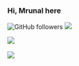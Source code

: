 ### Hi, Mrunal here  
![GitHub followers](https://img.shields.io/github/followers/meadows12?label=Follow&style=social)
![](https://komarev.com/ghpvc/?username=your-github-meadows12&color=blueviolet)



<a href="https://github.com/meadows12">
  <img align="center" src="https://github-readme-stats.vercel.app/api/top-langs/?username=meadows12&theme=dracula&langs_count=8&layout=compact" />
</a>
<br>
<br>
<a href="https://github.com/meadows12">
  <img align="center" src="https://github-readme-stats.vercel.app/api?username=meadows12&show_icons=true&theme=dracula&count_private=false" />
</a>



<!--
**meadows12/meadows12** is a ✨ _special_ ✨ repository because its `README.md` (this file) appears on your GitHub profile.

Here are some ideas to get you started:

- 🔭 I’m currently working on ...
- 🌱 I’m currently learning ...
- 👯 I’m looking to collaborate on ...
- 🤔 I’m looking for help with ...
- 💬 Ask me about ...
- 📫 How to reach me: ...
- 😄 Pronouns: ...
- ⚡ Fun fact: ...
-->

